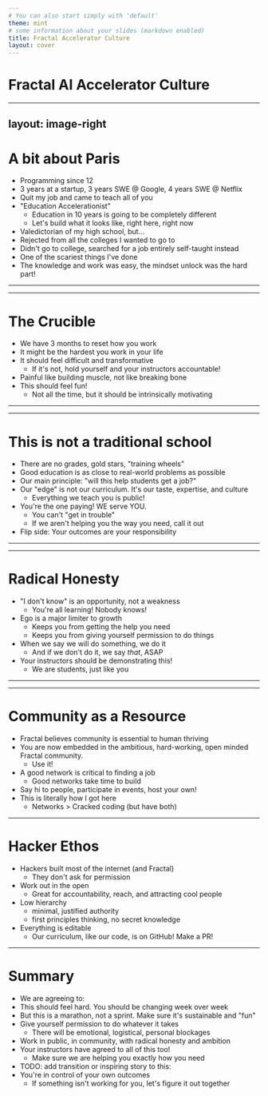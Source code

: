 ```yaml
---
# You can also start simply with 'default'
theme: mint
# some information about your slides (markdown enabled)
title: Fractal Accelerator Culture
layout: cover
---
```


# Fractal AI Accelerator Culture

<!-- 
Fractal isn’t just a bootcamp. It’s a bet that the way people learn is about to change.

We’re building something that wouldn’t have made sense 15 years ago. But now, with AI and the internet, the default model of education is starting to look outdated.

If the world is changing this fast, we need a culture that helps people keep up—and ideally, lead.

This slide deck is an attempt to name the principles behind that culture. This is our
secret sauce.
 -->

---
layout: image-right
---

# A bit about Paris

<v-clicks>

- Programming since 12
- 3 years at a startup, 3 years SWE @ Google, 4 years SWE @ Netflix
- Quit my job and came to teach all of you
- "Education Accelerationist"
    - Education in 10 years is going to be completely different
    - Let's build what it looks like, right here, right now
- Valedictorian of my high school, but...
- Rejected from all the colleges I wanted to go to
- Didn't go to college, searched for a job entirely self-taught instead
- One of the scariest things I've done
- The knowledge and work was easy, the mindset unlock was the hard part!

</v-clicks>

<!--
First, a bit about me. I’ve been programming since I was 12. 

Professionally, I’ve worked at a startup, then at Google, then Netflix. I've worked on a ton of different stacks, at a scale from zero users to billions. 

I quit my job and now I'm here to teach all of you.

I'm an education accelerationist: what does that mean? It means I believe deeply in a world
where education happens unrecognizably different than it does today. The
internet and AI has unlocked learning in a way that absolutely nobody is taking advantage of
properly yet. Fractal AI Accelerator is a key part of that vision.

I did well in high school. I got perfect test scores, valedictorian. 

But I got rejected from every top college I applied to. 

That forced a choice: take the normal path anyway, or try something different. I chose different. I taught myself, found a job without a degree, and built a career from scratch.

Saying no to the traditional path was perhaps the scaariest thing I've ever done, and nearly
everyone in my life told me not to do it. 

But it didn't end up being that hard. 
The work and knowledge I gained was the easy part. That was totally intrinsic motivation.
Having the mindset and courage to truly do whatever it took was the extremely difficult part.
Fractal AI Accelerator is built on exactly this principle.
-->

---
---
# The Crucible

<v-clicks>

- We have 3 months to reset how you work
- It might be the hardest you work in your life
- It should feel difficult and transformative
    - If it's not, hold yourself and your instructors accountable!
- Painful like building muscle, not like breaking bone
- This should feel fun!
    - Not all the time, but it should be intrinsically motivating

</v-clicks>

<!-- 
This program is a crucible. We have 3 months to totally reset how you think about work.

It will probably be the hardest you’ve worked. That’s intentional. Growth requires pressure.

It should feel difficult and transformative. If it isn't feeling that way, something is wrong, 
and you should hold yourself and instructors accountable.

One caveat: it should feel painful like building muscle, not like breaking bone. We want you 
to have a long, successful career in the industry, and you can't do that if you burn out. 
None of us want that.

The people who do best here are the ones who treat the process like a game they love playing. 
It doesn’t have to be fun all the time, but there should be moments of joy and flow. If there aren’t, 
reach out, and we’ll help you find them.
 -->
---
---
# This is not a traditional school

<v-clicks>

- There are no grades, gold stars, "training wheels"
- Good education is as close to real-world problems as possible
- Our main principle: "will this help students get a job?"
- Our "edge" is not our curriculum. It's our taste, expertise, and culture
    - Everything we teach you is public!
- You're the one paying! WE serve YOU.
    - You can't "get in trouble"
    - If we aren't helping you the way you need, call it out
- Flip side: Your outcomes are your responsibility

</v-clicks>

<!-- 
TODO: add a meme here
There are no grades. No rubrics. We don't have the time to do that. 

Good education looks as close to real world work as possible. 

Our guiding principle for the curriculum is "will this help students get a job?" If you don't think
it will, let us know so we can talk about it!

Our "edge" is not our curriculum. Everything we teach is public. You could find it on your own.
But we’ve built a system to help you learn it faster, with more feedback, and in better company.
That's our secret sauce, and that's why talking about culture on day 1 is so important.

We’re not gatekeepers. You’re paying to be here, which means we serve you. If you don't like the
way your hair stylist is cutting your hair, you ask for something else. Likewise, if you don't 
think the way we are working with you is helping, call it out so we can figure out how to serve 
you better.

The flip side to all of this freedom and autonomy is that your outcomes are your responsibility.
We will do everything we can to equip you for success, but the enormous
amount of work and dedication this will take is on you. You will get out what you put in.
-->
---
---
# Radical Honesty

<v-clicks>

- "I don't know" is an opportunity, not a weakness
    - You're all learning! Nobody knows!
- Ego is a major limiter to growth
    - Keeps you from getting the help you need
    - Keeps you from giving yourself permission to do things
- When we say we will do something, we do it
    - And if we don't do it, we say _that_, ASAP
- Your instructors should be demonstrating this!
    - We are students, just like you

</v-clicks>

<!--
Radical honesty is critical to success here. If you don’t know something, say it. That’s how you 
make progress. Hiding it just slows you down. It's normal to be overwhelmed at times during this 
program. Nobody knows! Talk about that with your peers, so they can help you.

Ego is the enemy. It keeps you from asking questions, from trying things you're not sure you can do, from 
letting people help you.

Radical honesty means living up to our commitments no matter what. But we all are going to fail at this.
When we inevitably can't live up to our commitments, we communicate that too, as clearly and vulnerably
as possible.

Hold your instructors accountable to this too! All of your instructors should be up front when 
they don't know something or we aren't sure. We are not all powerful tech gods. We are students, 
just like you, just much further along the path.
-->

---
---
# Community as a Resource

<v-clicks>

- Fractal believes community is essential to human thriving
- You are now embedded in the ambitious, hard-working, open minded Fractal community. 
    - Use it!
- A good network is critical to finding a job
    - Good networks take time to build
- Say hi to people, participate in events, host your own!
- This is literally how I got here
    - Networks > Cracked coding (but have both)

</v-clicks>

<!-- 
TODO: add a meme here (or nearby)
One of the foundational principles of Fractal, not just the bootcamp but the whole project,
is that community is essential to human thriving. 

You’re now surrounded by people who are smart, ambitious, and trying to improve. That’s rare. Use it.

The tech industry runs on networks. Jobs, ideas, collaborators—all of it flows through relationships.
You can’t build those overnight, so start now.

So say hi to random people, participate in events that you get invited to, and even better yet,
host your own. That will both connect you to people and show others that you're adding value
and are great to have around.

I know this by personal experience! I got my first job, and this job right now, by investing
heavily in personal connections and community. It actually has probably done more for my
well-being than my cracked coding skills has.
-->

---

# Hacker Ethos

<v-clicks> 

- Hackers built most of the internet (and Fractal)
    - They don't ask for permission
- Work out in the open
    - Great for accountability, reach, and attracting cool people
- Low hierarchy
    - minimal, justified authority
    - first principles thinking, no secret knowledge
- Everything is editable
    - Our curriculum, like our code, is on GitHub! Make a PR!

</v-clicks>

<!--
Fractal is a big believer in the hacker ethos. Most of the software we use today was built by
people who didn’t wait for permission. That’s the mindset we want you to practice.

We do what we do out in the open, for everyone to see. This has three benefits: it holds us 
accountable to good work, it increases our reach and influence, and it attracts like-minded
people who want to help out. 

We believe in low-hierarchy institutions. Authorities exist, but only because they've 
justified it with their hard work and knowledge. We think from first principles and 
don't believe in gatekeeping knowledge. 

We also don't believe in gatekeeping systems or goals. To hackers, everything is editable.
If you don’t like how something works, you have the tools to improve it. That’s the real 
lesson. We publish our curriculum the same  way we write  our code: in the open, on GitHub. 
You can see it, fork it, suggest changes to it.
-->

---

# Summary

<v-clicks>

- We are agreeing to:
- This should feel hard. You should be changing week over week
- But this is a marathon, not a sprint. Make sure it's sustainable and "fun"
- Give yourself permission to do whatever it takes
    - There will be emotional, logistical, personal blockages
- Work in public, in community, with radical honesty and ambition
- Your instructors have agreed to all of this too!
    - Make sure we are helping you exactly how you need
- TODO: add transition or inspiring story to this:
- You're in control of your own outcomes
    - If something isn't working for you, let's figure it out together

</v-clicks>

<!--
So, to summarize the culture we agree to abide by here:

This program should stretch you. You should be changing week over week. If you’re not, 
something’s missing. 

But this isn’t about burnout. It's a marathon, not a sprint. You need a pace that’s 
intense but sustainable.

There will be blocks: emotional, logistical, internal. Don’t ignore them. Treat solving 
those as part of the work.

The best way to stay on track is to work in public. Share what you’re doing. Be honest 
when you’re stuck. Help others when you can.

Make sure that your instructors are demonstrating all these qualities, and if we aren't,
call us out!

In the end, this is your program. You get out what you put in. If it’s not working, 
let’s fix it together.
-->
